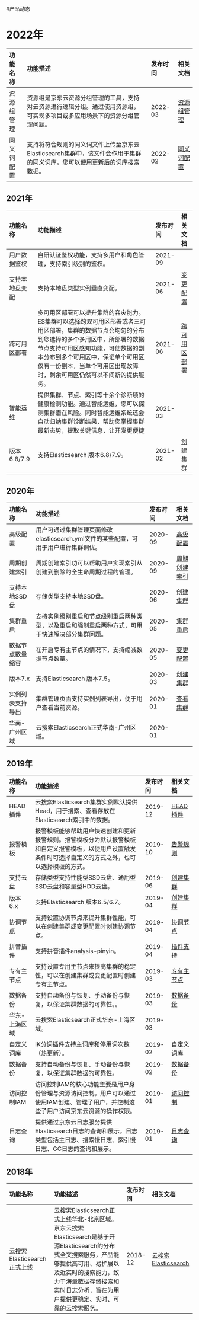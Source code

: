 #产品动态
# 2022年
| 功能名称 | 功能描述 | 发布时间 | 相关文档|
| :---------------| :--------------|:------------|:--------|
|资源组管理|资源组是京东云资源分组管理的工具，支持对云资源进行逻辑分组。通过使用资源组，可实现多项目或多应用场景下的资源分组管理问题。|2022-03|[资源组管理](https://docs.jdcloud.com/cn/jcs-for-elasticsearch/resource-group-introduction)|
|同义词配置|支持将符合规则的同义词文件上传至京东云Elasticsearch集群中，该文件会作用于集群的同义词库，您可以使用更新后的词库搜索数据。|2022-02|[同义词配置](https://docs.jdcloud.com/cn/jcs-for-elasticsearch/synonymdic)|

## 2021年
| 功能名称 | 功能描述 | 发布时间 | 相关文档|
| :---------------| :--------------|:------------|:--------|
|用户数据鉴权|自研认证鉴权功能，支持多用户和角色管理，支持索引级别的鉴权。|2021-09||
|支持本地盘变配|支持本地盘类型实例垂直变配。|2021-06|[变更配置](https://docs.jdcloud.com/cn/jcs-for-elasticsearch/change-es)|
|跨可用区部署|多可用区部署可以提升集群的容灾能力。ES集群可以选择跨双可用区部署或者三可用区部署，集群的数据节点会均匀的分布到您选择的多个多用区中，所部署的数据节点支持可用区感知功能，可使数据的副本分布到多个可用区中，保证单个可用区仅有一份副本，当单个可用区出现故障时，剩余可用区仍然可以不间断的提供服务。|2021-06|[跨可用区部署](https://docs.jdcloud.com/cn/jcs-for-elasticsearch/multiaz-es)|
|智能运维|提供集群、节点、索引等十余个诊断项的健康检测功能。通过智能运维，您可以探测集群潜在风险。同时智能运维系统还会自动归纳集群诊断结果，帮助您掌握集群最新态势，提取关键信息，让开发更便捷|2021-03||
|版本6.8/7.9|支持Elasticsearch 版本6.8/7.9。|2021-02|[创建集群](https://docs.jdcloud.com/cn/jcs-for-elasticsearch/create-es)|

## 2020年
| 功能名称 | 功能描述 | 发布时间 | 相关文档|
| :---------------| :--------------|:------------|:--------|
|高级配置|用户可通过集群管理页面修改elasticsearch.yml文件的某些配置，可用于用户进行集群调优。|2020-09|[高级配置](https://docs.jdcloud.com/cn/jcs-for-elasticsearch/configure)|
|周期创建索引|周期创建索引功可以帮助用户实现索引从创建到删除的全生命周期过程的管理。|2020-09|[周期创建索引](https://docs.jdcloud.com/cn/jcs-for-elasticsearch/index)|
|支持本地SSD盘|存储类型支持本地SSD盘。|2020-06|[创建集群](https://docs.jdcloud.com/cn/jcs-for-elasticsearch/create-es)|
|集群重启|支持实例级别重启和节点级别重启两种类型，以及重启和强制重启两种方式，可用于快速解决部分集群问题。|2020-05|[集群重启](https://docs.jdcloud.com/cn/jcs-for-elasticsearch/reboot)|
|数据节点数量缩容|在开启专有主节点的情况下，支持缩减数据节点数量。|2020-05|[变更配置](https://docs.jdcloud.com/cn/jcs-for-elasticsearch/change-es)|
|版本7.x|支持Elasticsearch 版本7.5。|2020-03|[创建集群](https://docs.jdcloud.com/cn/jcs-for-elasticsearch/create-es)|
|实例列表支持导出|集群管理页面支持实例列表导出，便于用户查看当前资源。|2020-01|[查看集群](https://docs.jdcloud.com/cn/jcs-for-elasticsearch/view-es)|
|华南-广州区域|云搜索Elasticsearch正式华南-广州区域。|2020-01||

## 2019年
| 功能名称 | 功能描述 | 发布时间 | 相关文档|
| :---------------| :--------------|:------------|:--------|
|HEAD插件|云搜索Elasticsearch集群实例默认提供Head，用于搜索、查看存放在Elasticsearch索引中的数据。|2019-12|[HEAD插件](https://docs.jdcloud.com/cn/jcs-for-elasticsearch/head)|
|报警模板|报警模板能够帮助用户快速创建和更新报警规则。报警模板分为默认报警模板和自定义报警模板，以便用户设置触发条件时可选择自定义的方式之外，也可以选择模板的方式。|2019-10|[告警规则](https://docs.jdcloud.com/cn/jcs-for-elasticsearch/monitor_rules)|
|支持云盘|存储类型支持性能型SSD云盘、通用型SSD云盘和容量型HDD云盘。|2019-06|[创建集群](https://docs.jdcloud.com/cn/jcs-for-elasticsearch/create-es)|
|版本6.x|支持Elasticsearch 版本6.5/6.7。|2019-04|[创建集群](https://docs.jdcloud.com/cn/jcs-for-elasticsearch/create-es)|
|协调节点|支持设置协调节点来提升集群性能，可以在创建集群或变更配置时创建协调节点。|2019-04|[协调节点](https://docs.jdcloud.com/cn/jcs-for-elasticsearch/coordination_node)|
|拼音插件|支持拼音插件analysis-pinyin。|2019-04|[插件支持](https://docs.jdcloud.com/cn/jcs-for-elasticsearch/ik)|
|专有主节点|支持设置专用主节点来提高集群的稳定性，可以在创建集群或变更配置时创建专有主节点。|2019-03|[专有主节点](https://docs.jdcloud.com/cn/jcs-for-elasticsearch/dedicated-master)|
|数据备份|支持自动备份与恢复、手动备份与恢复，以保证集群数据的可靠性。。|2019-03|[数据备份](https://docs.jdcloud.com/cn/jcs-for-elasticsearch/creatsnapshot)|
|华东-上海区域|云搜索Elasticsearch正式华东-上海区域。|2019-03||
|自定义词库|IK分词插件支持主词库和停用词次数（热更新）。|2019-02|[自定义词库](https://docs.jdcloud.com/cn/jcs-for-elasticsearch/dic)|
|数据备份|支持自动备份与恢复、手动备份与恢复，以保证集群数据的可靠性。|2019-02|[数据备份](https://docs.jdcloud.com/cn/jcs-for-elasticsearch/creatsnapshot)|
|访问控制IAM|访问控制IAM的核心功能主要是用户身份管理与资源访问控制。用户可以通过使用IAM创建、管理子用户，并控制这些子用户访问京东云资源的操作权限。|2019-01|[访问控制](https://docs.jdcloud.com/cn/jcs-for-elasticsearch/control)|
|日志查询|提供通过京东云日志服务提供Elasticsearch日志的查询和展示，日志类型包括主日志、搜索慢日志、索引慢日志、GC日志的查询和展示。|2019-01|[日志查询](https://docs.jdcloud.com/cn/jcs-for-elasticsearch/eslog)|

## 2018年
| 功能名称 | 功能描述 | 发布时间 | 相关文档|
| :---------------| :--------------|:------------|:--------|
|云搜索Elasticsearch正式上线|云搜索Elasticsearch正式上线华北-北京区域。京东云搜索Elasticsearch是基于开源Elasticsearch的分布式全文搜索服务，产品能够提供高可用、易扩展以及近实时的搜索能力，致力于海量数据存储搜索和实时日志分析，旨在为用户提供更稳定、实时、可靠的云搜索服务。|2018-12|[云搜索Elasticsearch](https://docs.jdcloud.com/cn/jcs-for-elasticsearch/product-overview)|
